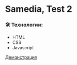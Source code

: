 # Samedia, Test 2

### 🛠️ Технологии:
- HTML
- CSS
- Javascript

[Демонстрация](https://nomadcharm.github.io/sm-test-2/)